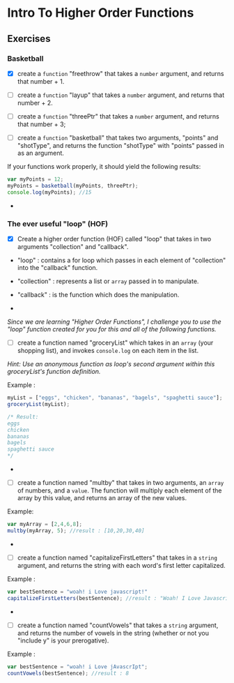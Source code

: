 # Intro To Higher Order Functions
## Exercises

### Basketball
* [x] create a `function` "freethrow" that takes a `number` argument, and returns that number + 1.

* [ ] create a `function` "layup" that takes a `number` argument, and returns that number + 2.

* [ ] create a `function` "threePtr" that takes a `number` argument, and returns that number + 3;

* [ ] create a `function` "basketball" that takes two arguments, "points" and "shotType", and returns the function "shotType" with "points" passed in as an argument.

If your functions work properly, it should yield the following results:

```Javascript
var myPoints = 12;
myPoints = basketball(myPoints, threePtr);
console.log(myPoints); //15
```
-

### The ever useful "loop" (HOF)

* [x] Create a higher order function (HOF) called "loop" that takes in two arguments "collection" and "callback".
-	"loop" : contains a for loop which passes in each element of "collection" into the "callback" function.
-	"collection" : represents a list or `array` passed in to manipulate.
-	"callback" : is the function which does the manipulation.

-

_Since we are learning "Higher Order Functions", I challenge you to use the "loop" function created for you for this and all of the following functions._

* [ ] create a function named "groceryList" which takes in an `array` (your shopping list), and invokes `console.log` on each item in the list.


_Hint: Use an anonymous function as loop's second argument within this groceryList's function definition._

Example :
```Javascript
myList = ["eggs", "chicken", "bananas", "bagels", "spaghetti sauce"];
groceryList(myList);

/* Result:
eggs
chicken
bananas
bagels
spaghetti sauce
*/
```

-

* [ ] create a function named "multby" that takes in two arguments, an `array` of numbers, and a `value`. The function will multiply each element of the array by this value, and returns an array of the new values.

Example:
```Javascript
var myArray = [2,4,6,8];
multby(myArray, 5); //result : [10,20,30,40]
```
-

* [ ] create a function named "capitalizeFirstLetters" that takes in a `string` argument, and returns the string with each word's first letter capitalized.

Example :
```Javascript
var bestSentence = "woah! i Love javascript!"
capitalizeFirstLetters(bestSentence); //result : "Woah! I Love Javascript"
```
-

* [ ] create a function named "countVowels" that takes a `string` argument, and returns the number of vowels in the string (whether or not you "include y" is your prerogative).

Example :
```Javascript
var bestSentence = "woah! i Love jAvascrIpt";
countVowels(bestSentence); //result : 8
```
